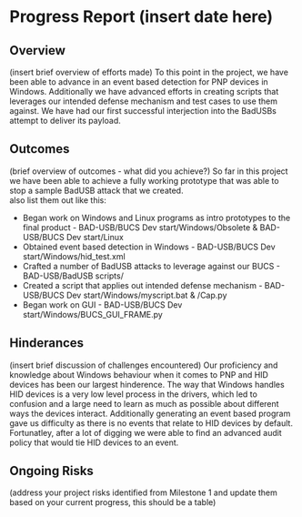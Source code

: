 # Progress Report (insert date here)
## Overview
(insert brief overview of efforts made)
To this point in the project, we have been able to advance in an event based detection for PNP devices in Windows. Additionally we have advanced efforts in creating scripts that leverages our intended defense mechanism and test cases to use them against. We have had our first successful interjection into the BadUSBs attempt to deliver its payload. 

## Outcomes
(brief overview of outcomes - what did you achieve?)
So far in this project we have been able to achieve a fully working prototype that was able to stop a sample BadUSB attack that we created.  
also list them out like this:
* Began work on Windows and Linux programs as intro prototypes to the final product - BAD-USB/BUCS Dev start/Windows/Obsolete & BAD-USB/BUCS Dev start/Linux
* Obtained event based detection in Windows - BAD-USB/BUCS Dev start/Windows/hid_test.xml 
* Crafted a number of BadUSB attacks to leverage against our BUCS - BAD-USB/BadUSB scripts/
* Created a script that applies out intended defense mechanism - BAD-USB/BUCS Dev start/Windows/myscript.bat & /Cap.py
* Began work on GUI - BAD-USB/BUCS Dev start/Windows/BUCS_GUI_FRAME.py

## Hinderances
(insert brief discussion of challenges encountered)
Our proficiency and knowledge about Windows behaviour when it comes to PNP and HID devices has been our largest hinderence. The way that Windows handles HID devices is a very low level process in the drivers, which led to confusion and a large need to learn as much as possible about different ways the devices interact. Additionally generating an event based program gave us difficulty as there is no events that relate to HID devices by default. Fortunatley, after a lot of digging we were able to find an advanced audit policy that would tie HID devices to an event.

## Ongoing Risks
(address your project risks identified from Milestone 1 and update them based on your current progress, this should be a table)
